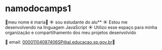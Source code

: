 # namodocamps1
 💙meu nome é maria💙
☀ sou estudante do alu**
☀ Estou me desenvolvendo na linguagem JavaScript
☀ Utilizo esse espaço para minha organização e compartilhamento dos meu projetos desenvolvido

 💙 email: 00001104087406SP@al.educacao.sp.gov.br💙
 
